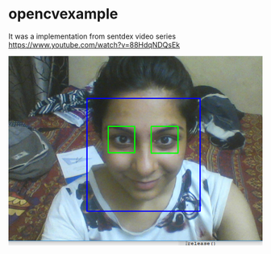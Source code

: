 # opencvexample

It was a implementation from sentdex video series https://www.youtube.com/watch?v=88HdqNDQsEk


![Image](https://raw.githubusercontent.com/techquee/opencvexample/master/Screenshot%20(93).png)
